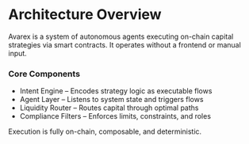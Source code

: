 # Architecture Overview

Avarex is a system of autonomous agents executing on-chain capital strategies via smart contracts. It operates without a frontend or manual input.

### Core Components

- Intent Engine – Encodes strategy logic as executable flows  
- Agent Layer – Listens to system state and triggers flows  
- Liquidity Router – Routes capital through optimal paths  
- Compliance Filters – Enforces limits, constraints, and roles

Execution is fully on-chain, composable, and deterministic.
